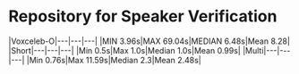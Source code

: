 # Repository for Speaker Verification

|Voxceleb-O|---|---|---| 
|MIN 3.96s|MAX 69.04s|MEDIAN 6.48s|Mean 8.28| 
|Short|---|---|---| 
|Min 0.5s|Max 1.0s|Median 1.0s|Mean 0.99s| 
|Multi|---|---|---| 
|Min 0.76s|Max 11.59s|Median 2.3|Mean 2.48s| 
